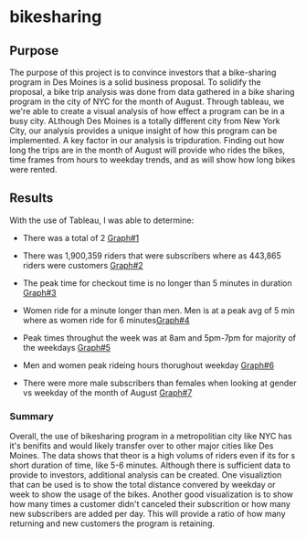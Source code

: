 # bikesharing

## Purpose

The purpose of this project is to convince investors that a bike-sharing program in Des Moines is a solid business proposal. To solidify the proposal, a bike trip analysis was done from data gathered in a bike sharing program in the city of NYC for the month of August. Through tableau, we we're able to create a visual analysis of how effect a program can be in a busy city. ALthough Des Moines is a totally different city from New York City, our analysis provides a unique insight of how this program can be implemented. A key factor in our analysis is tripduration. Finding out how long the trips are in the month of August will provide who rides the bikes, time frames from hours to weekday trends, and as will show  how long bikes were rented.

## Results
With the use of Tableau, I was able to determine:

- There was a total of 2 [Graph#1](https://public.tableau.com/authoring/module14_16197560745520/NumberofTrips#2)

- There was 1,900,359 riders that were subscribers where as 443,865 riders were customers [Graph#2](https://public.tableau.com/authoring/module14_16197560745520/Customers#2) 

- The peak time for checkout time is no longer than 5 minutes in duration [Graph#3](https://public.tableau.com/app/profile/josafath.pelayo/viz/Bike_sharing_16255519937160/Dashboard1)

- Women ride for a minute longer than men. Men is at a peak avg of 5 min where as women ride for 6 minutes[Graph#4](https://public.tableau.com/app/profile/josafath.pelayo/viz/Bike_sharing_16255519937160/Dashboard1)

- Peak times throughut the week was at 8am and 5pm-7pm for majority of the weekdays [Graph#5](https://public.tableau.com/app/profile/josafath.pelayo/viz/Bike_sharing_16255519937160/Dashboard1)

- Men and women peak rideing hours thorughout weekday [Graph#6](https://public.tableau.com/app/profile/josafath.pelayo/viz/Bike_sharing_16255519937160/Dashboard1)

- There were more male subscribers than females when looking at gender vs weekday of the month of August [Graph#7](https://public.tableau.com/app/profile/josafath.pelayo/viz/Bike_sharing_16255519937160/Dashboard1)


### Summary
Overall, the use of bikesharing program in a metropolitian city like NYC has it's benifits and would likely transfer over to other major cities like Des Moines. The data shows that theor is a high volums of riders even if its for s short duration of time, like 5-6 minutes. Although there is sufficient data to provide to investors, additional analysis can be created. One visualiztion that can be used is to show the total distance convered by weekday or week to show the usage of the bikes. Another good visualization is to show how many times a customer didn't canceled their subscrition or how many new subscribers are added per day. This will provide a ratio of how many returning and new customers the program is retaining. 
